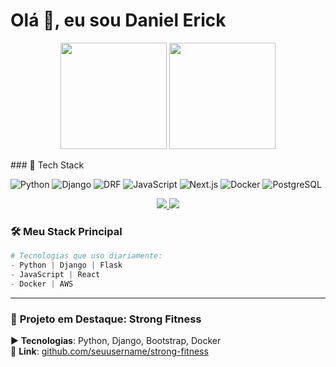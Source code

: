 <h1>Olá 👋, eu sou Daniel Erick</h1>

<p align="center">
  <img height='170em' src="https://github-readme-stats.vercel.app/api?username=DanielErick-dev&show_icons=true&theme=dracula&count_private=true" />
  <img height='170em' src="https://github-readme-stats.vercel.app/api/top-langs/?username=DanielErick-dev&layout=compact&theme=dracula" />
</p>
### 🚀 Tech Stack

![Python](https://img.shields.io/badge/Python-3776AB?style=for-the-badge&logo=python&logoColor=white)
![Django](https://img.shields.io/badge/Django-092E20?style=for-the-badge&logo=django&logoColor=white)
![DRF](https://img.shields.io/badge/Django_REST-ff1709?style=for-the-badge&logo=django&logoColor=white&color=ff1709&labelColor=gray)
![JavaScript](https://img.shields.io/badge/JavaScript-F7DF1E?style=for-the-badge&logo=javascript&logoColor=black)
![Next.js](https://img.shields.io/badge/Next.js-000000?style=for-the-badge&logo=nextdotjs&logoColor=white)
![Docker](https://img.shields.io/badge/Docker-2496ED?style=for-the-badge&logo=docker&logoColor=white)
![PostgreSQL](https://img.shields.io/badge/PostgreSQL-4169E1?style=for-the-badge&logo=postgresql&logoColor=white)



<p align="center">
  <a href="https://linkedin.com/in/seu-linkedin" target="_blank">
    <img src="https://img.shields.io/badge/LinkedIn-0077B5?style=for-the-badge&logo=linkedin&logoColor=white">
  </a>
  <a href="https://instagram.com/seu-instagram">
    <img src="https://img.shields.io/badge/Instagram-E4405F?style=for-the-badge&logo=instagram&logoColor=white">
  </a>
</p>

### 🛠 **Meu Stack Principal**
```python
# Tecnologias que uso diariamente:
- Python | Django | Flask
- JavaScript | React
- Docker | AWS
```

---

### 📌 **Projeto em Destaque: Strong Fitness**
▶️ **Tecnologias**: Python, Django, Bootstrap, Docker  
🔗 **Link**: [github.com/seuusername/strong-fitness](https://github.com/seuusername/strong-fitness)



